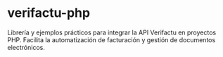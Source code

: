 # verifactu-php
Librería y ejemplos prácticos para integrar la API Verifactu en proyectos PHP. Facilita la automatización de facturación y gestión de documentos electrónicos.
